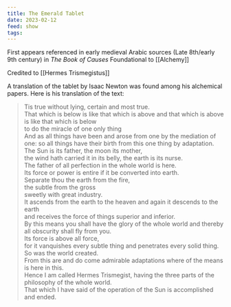 ```yaml
---
title: The Emerald Tablet
date: 2023-02-12
feed: show
tags:
---
```


First appears referenced in early medieval Arabic sources (Late 8th/early 9th century) in *The Book of Causes*
Foundational to [[Alchemy]] 

Credited to [[Hermes Trismegistus]] 

A translation of the tablet by Isaac Newton was found among his alchemical papers. Here is his translation of the text:

>Tis true without lying, certain and most true.  
    That which is below is like that which is above and that which is above is like that which is below  
	to do the miracle of one only thing  
	And as all things have been and arose from one by the mediation of one: so all things have their birth from this one thing by adaptation.  
	The Sun is its father, the moon its mother,  
	the wind hath carried it in its belly, the earth is its nurse.  
	The father of all perfection in the whole world is here.  
	Its force or power is entire if it be converted into earth.  
	Separate thou the earth from the fire,  
	the subtle from the gross  
	sweetly with great industry.  
	It ascends from the earth to the heaven and again it descends to the earth  
	and receives the force of things superior and inferior.  
	By this means you shall have the glory of the whole world and thereby all obscurity shall fly from you.  
	Its force is above all force,  
	for it vanquishes every subtle thing and penetrates every solid thing.  
	So was the world created.  
	From this are and do come admirable adaptations where of the means is here in this.  
	Hence I am called Hermes Trismegist, having the three parts of the philosophy of the whole world.  
	That which I have said of the operation of the Sun is accomplished and ended.

